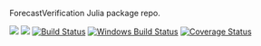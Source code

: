 ForecastVerification Julia package repo.

[![](https://img.shields.io/badge/docs-stable-blue.svg)](https://Alexander-Barth.github.io/ForecastVerification.jl/stable)
[![](https://img.shields.io/badge/docs-dev-blue.svg)](https://Alexander-Barth.github.io/ForecastVerification.jl/dev)
[![Build Status](https://travis-ci.org/Alexander-Barth/ForecastVerification.jl.svg?branch=master)](https://travis-ci.org/Alexander-Barth/ForecastVerification.jl)
[![Windows Build Status](https://ci.appveyor.com/api/projects/status/github/JuliaGeo/GeoDatasets.jl?branch=master&svg=true)](https://ci.appveyor.com/project/Alexander-Barth/forecastverification-jl/branch/master)
[![Coverage Status](https://coveralls.io/repos/Alexander-Barth/ForecastVerification.jl/badge.svg?branch=master)](https://coveralls.io/r/Alexander-Barth/ForecastVerification.jl?branch=master)
